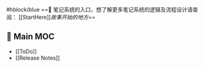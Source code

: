 #hblock/blue ==🎉  笔记系统的入口，想了解更多笔记系统的逻辑及流程设计请查阅： [[StartHere]]*故事开始的地方*==  
## 🌈  Main MOC
- [[ToDo]]
- [[Release Notes]]